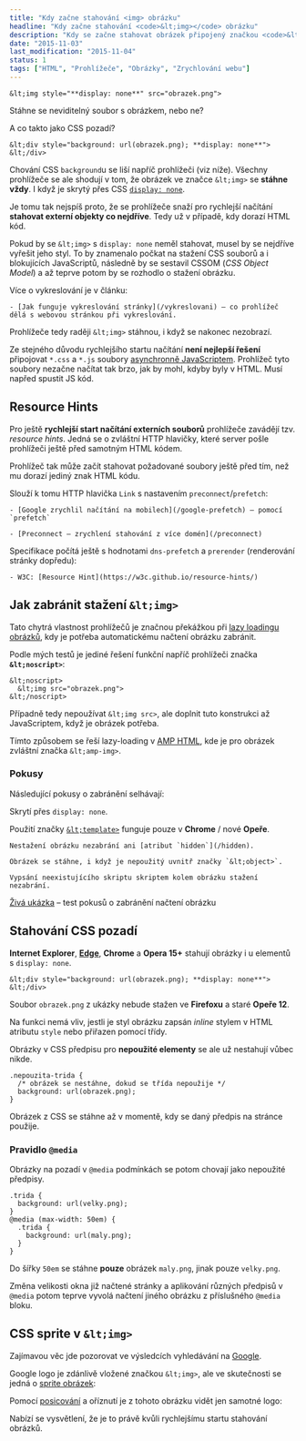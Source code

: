 ```yaml
---
title: "Kdy začne stahování <img> obrázku"
headline: "Kdy začne stahování <code>&lt;img></code> obrázku"
description: "Kdy se začne stahovat obrázek připojený značkou <code>&lt;img></code>."
date: "2015-11-03"
last_modification: "2015-11-04"
status: 1
tags: ["HTML", "Prohlížeče", "Obrázky", "Zrychlování webu"]
---
```


```
&lt;img style="**display: none**" src="obrazek.png">
```

Stáhne se neviditelný soubor s obrázkem, nebo ne?

A co takto jako CSS pozadí?

```
&lt;div style="background: url(obrazek.png); **display: none**">
&lt;/div>
```

Chování CSS `background`u se liší napříč prohlížeči (viz níže). Všechny prohlížeče se ale shodují v tom, že obrázek ve značce `&lt;img>` se **stáhne vždy**. I když je skrytý přes CSS [`display: none`](/display#none).

Je tomu tak nejspíš proto, že se prohlížeče snaží pro rychlejší načítání **stahovat externí objekty co nejdříve**. Tedy už v případě, kdy dorazí HTML kód.

Pokud by se `&lt;img>` s `display: none` neměl stahovat, musel by se nejdříve vyřešit jeho styl. To by znamenalo počkat na stažení CSS souborů a i blokujících JavaScriptů, následně by se sestavil CSSOM (*CSS Object Model*) a až teprve potom by se rozhodlo o stažení obrázku.

Více o vykreslování je v článku:

    - [Jak funguje vykreslování stránky](/vykreslovani) – co prohlížeč dělá s webovou stránkou při vykreslování.

Prohlížeče tedy raději `&lt;img>` stáhnou, i když se nakonec nezobrazí.

Ze stejného důvodu rychlejšího startu načítání **není nejlepší řešení** připojovat `*.css` a `*.js` soubory [asynchronně JavaScriptem](/nacitani-css#async). Prohlížeč tyto soubory nezačne načítat tak brzo, jak by mohl, kdyby byly v HTML. Musí napřed spustit JS kód.

## Resource Hints

Pro ještě **rychlejší start načítání externích souborů** prohlížeče zavádějí tzv. *resource hints*. Jedná se o zvláštní HTTP hlavičky, které server pošle prohlížeči ještě před samotným HTML kódem.

Prohlížeč tak může začít stahovat požadované soubory ještě před tím, než mu dorazí jediný znak HTML kódu.

Slouží k tomu HTTP hlavička `Link` s nastavením `preconnect`/`prefetch`:

    - [Google zrychlil načítání na mobilech](/google-prefetch) – pomocí `prefetch`

    - [Preconnect – zrychlení stahování z více domén](/preconnect)

Specifikace počítá ještě s hodnotami `dns-prefetch` a `prerender` (renderování stránky dopředu):

    - W3C: [Resource Hint](https://w3c.github.io/resource-hints/)

## Jak zabránit stažení `&lt;img>`

Tato chytrá vlastnost prohlížečů je značnou překážkou při [lazy loadingu obrázků](/lazy-loading-obrazky), kdy je potřeba automatickému načtení obrázku zabránit.

Podle mých testů je jediné řešení funkční napříč prohlížeči značka **`&lt;noscript>`**:

```
&lt;noscript>
  &lt;img src="obrazek.png">
&lt;/noscript>
```

Případně tedy nepoužívat `&lt;img src>`, ale doplnit tuto konstrukci až JavaScriptem, když je obrázek potřeba.

Tímto způsobem se řeší lazy-loading v [AMP HTML](/amp-html), kde je pro obrázek zvláštní značka `&lt;amp-img>`.

### Pokusy

Následující pokusy o zabránění selhávají:

  Skrytí přes `display: none`.

  Použití značky [`&lt;template>`](/template) funguje pouze v **Chrome** / nové **Opeře**.

    Nestažení obrázku nezabrání ani [atribut `hidden`](/hidden).

    Obrázek se stáhne, i když je nepoužitý uvnitř značky `&lt;object>`.

    Vypsání neexistujícího skriptu skriptem kolem obrázku stažení nezabrání.

[Živá ukázka](http://kod.djpw.cz/ovrb) – test pokusů o zabránění načtení obrázku

## Stahování CSS pozadí

**Internet Explorer**, **[Edge](/microsoft-edge)**, **Chrome** a **Opera 15+** stahují obrázky i u elementů s `display: none`.

```
&lt;div style="background: url(obrazek.png); **display: none**">
&lt;/div>
```

Soubor `obrazek.png` z ukázky nebude stažen ve **Firefoxu** a staré **Opeře 12**.

Na funkci nemá vliv, jestli je styl obrázku zapsán *inline* stylem v HTML atributu `style` nebo přiřazen pomocí třídy.

Obrázky v CSS předpisu pro **nepoužité elementy** se ale už nestahují vůbec nikde.

```
.nepouzita-trida {
  /* obrázek se nestáhne, dokud se třída nepoužije */
  background: url(obrazek.png);
}
```

Obrázek z CSS se stáhne až v momentě, kdy se daný předpis na stránce použije.

### Pravidlo `@media`

Obrázky na pozadí v `@media` podmínkách se potom chovají jako nepoužité předpisy.

```
.trida {
  background: url(velky.png);
}
@media (max-width: 50em) {
  .trida {
    background: url(maly.png);
  }
}
```

Do šířky `50em` se stáhne **pouze** obrázek `maly.png`, jinak pouze `velky.png`.

Změna velikosti okna již načtené stránky a aplikování různých předpisů v `@media` potom teprve vyvolá načtení jiného obrázku z příslušného `@media` bloku.

## CSS sprite v `&lt;img>`

Zajímavou věc jde pozorovat ve výsledcích vyhledávání na [Google](/google).

Google logo je zdánlivě vložené značkou `&lt;img>`, ale ve skutečnosti se jedná o [sprite obrázek](/css-sprite):

Pomocí [posicování](/position) a oříznutí je z tohoto obrázku vidět jen samotné logo:

Nabízí se vysvětlení, že je to právě kvůli rychlejšímu startu stahování obrázků.